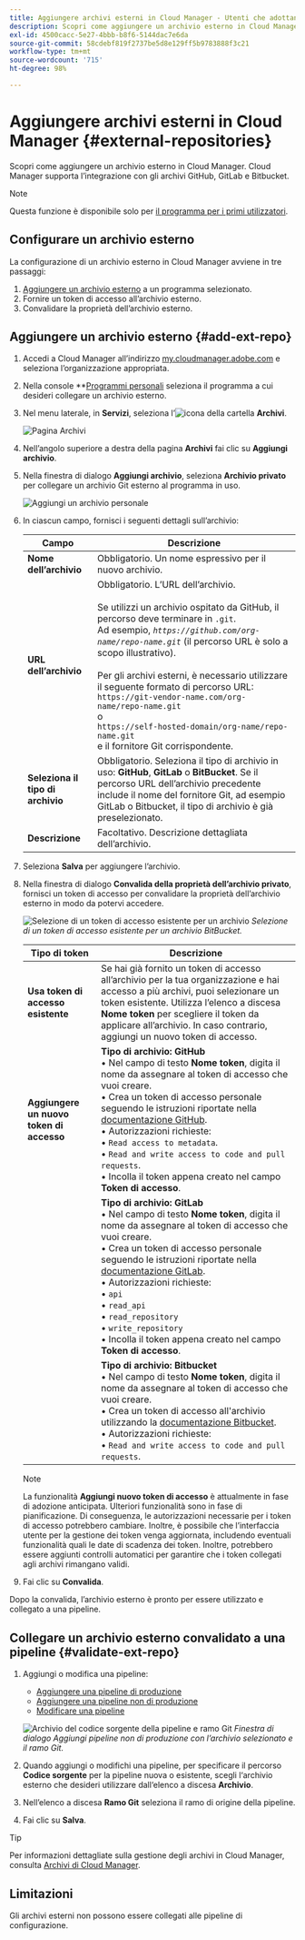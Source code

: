 ```yaml
---
title: Aggiungere archivi esterni in Cloud Manager - Utenti che adottano in anticipo
description: Scopri come aggiungere un archivio esterno in Cloud Manager. Cloud Manager supporta l’integrazione con gli archivi GitHub, GitLab e Bitbucket.
exl-id: 4500cacc-5e27-4bbb-b8f6-5144dac7e6da
source-git-commit: 58cdebf819f2737be5d8e129ff5b9783888f3c21
workflow-type: tm+mt
source-wordcount: '715'
ht-degree: 98%

---
```


# Aggiungere archivi esterni in Cloud Manager {#external-repositories}

Scopri come aggiungere un archivio esterno in Cloud Manager. Cloud Manager supporta l’integrazione con gli archivi GitHub, GitLab e Bitbucket.

>[!NOTE]
>
>Questa funzione è disponibile solo per [il programma per i primi utilizzatori](/help/release-notes/current.md#early-adoption).

## Configurare un archivio esterno

La configurazione di un archivio esterno in Cloud Manager avviene in tre passaggi:

1. [Aggiungere un archivio esterno](#add-external-repo) a un programma selezionato.
1. Fornire un token di accesso all’archivio esterno.
1. Convalidare la proprietà dell’archivio esterno.


## Aggiungere un archivio esterno {#add-ext-repo}

1. Accedi a Cloud Manager all’indirizzo [my.cloudmanager.adobe.com](https://my.cloudmanager.adobe.com/) e seleziona l’organizzazione appropriata.

1. Nella console **[Programmi personali](/help/getting-started/navigation.md#my-programs-console) seleziona il programma a cui desideri collegare un archivio esterno.


1. Nel menu laterale, in **Servizi**, seleziona l’![icona della cartella](https://spectrum.adobe.com/static/icons/workflow_18/Smock_Folder_18_N.svg) **Archivi**.

   ![Pagina Archivi](/help/managing-code/assets/repositories-tab.png)

1. Nell’angolo superiore a destra della pagina **Archivi** fai clic su **Aggiungi archivio**.

1. Nella finestra di dialogo **Aggiungi archivio**, seleziona **Archivio privato** per collegare un archivio Git esterno al programma in uso.

   ![Aggiungi un archivio personale](/help/managing-code/assets/repositories-private-repo-type.png)

1. In ciascun campo, fornisci i seguenti dettagli sull’archivio:

   | Campo | Descrizione |
   | --- | --- |
   | **Nome dell’archivio** | Obbligatorio. Un nome espressivo per il nuovo archivio. |
   | **URL dell’archivio** | Obbligatorio. L’URL dell’archivio.<br><br>Se utilizzi un archivio ospitato da GitHub, il percorso deve terminare in `.git`.<br>Ad esempio, *`https://github.com/org-name/repo-name.git`* (il percorso URL è solo a scopo illustrativo).<br><br>Per gli archivi esterni, è necessario utilizzare il seguente formato di percorso URL: <br>`https://git-vendor-name.com/org-name/repo-name.git`<br> o <br>`https://self-hosted-domain/org-name/repo-name.git`<br> e il fornitore Git corrispondente. |
   | **Seleziona il tipo di archivio** | Obbligatorio. Seleziona il tipo di archivio in uso: **GitHub**, **GitLab** o **BitBucket**. Se il percorso URL dell’archivio precedente include il nome del fornitore Git, ad esempio GitLab o Bitbucket, il tipo di archivio è già preselezionato. |
   | **Descrizione** | Facoltativo. Descrizione dettagliata dell’archivio. |

1. Seleziona **Salva** per aggiungere l’archivio.

1. Nella finestra di dialogo **Convalida della proprietà dell’archivio privato**, fornisci un token di accesso per convalidare la proprietà dell’archivio esterno in modo da potervi accedere.

   ![Selezione di un token di accesso esistente per un archivio](/help/managing-code/assets/repositories-exisiting-access-token.png)
   *Selezione di un token di accesso esistente per un archivio BitBucket.*

   | Tipo di token | Descrizione |
   | --- | --- |
   | **Usa token di accesso esistente** | Se hai già fornito un token di accesso all’archivio per la tua organizzazione e hai accesso a più archivi, puoi selezionare un token esistente. Utilizza l’elenco a discesa **Nome token** per scegliere il token da applicare all’archivio. In caso contrario, aggiungi un nuovo token di accesso. |
   | **Aggiungere un nuovo token di accesso** | **Tipo di archivio: GitHub**<br>• Nel campo di testo **Nome token**, digita il nome da assegnare al token di accesso che vuoi creare.<br>• Crea un token di accesso personale seguendo le istruzioni riportate nella [documentazione GitHub](https://docs.github.com/en/enterprise-server@3.14/authentication/keeping-your-account-and-data-secure/managing-your-personal-access-tokens).<br>• Autorizzazioni richieste:<br> • `Read access to metadata`.<br> • `Read and write access to code and pull requests`.<br>• Incolla il token appena creato nel campo **Token di accesso**. |
   |  | **Tipo di archivio: GitLab**<br>• Nel campo di testo **Nome token**, digita il nome da assegnare al token di accesso che vuoi creare.<br>• Crea un token di accesso personale seguendo le istruzioni riportate nella [documentazione GitLab](https://docs.gitlab.com/user/profile/personal_access_tokens/).<br>• Autorizzazioni richieste:<br> • `api`<br> • `read_api`<br> • `read_repository`<br> • `write_repository`<br>• Incolla il token appena creato nel campo **Token di accesso**. |
   |  | **Tipo di archivio: Bitbucket**<br> • Nel campo di testo **Nome token**, digita il nome da assegnare al token di accesso che vuoi creare.<br>• Crea un token di accesso all&#39;archivio utilizzando la [documentazione Bitbucket](https://support.atlassian.com/bitbucket-cloud/docs/create-a-repository-access-token/).<br>• Autorizzazioni richieste:<br> • `Read and write access to code and pull requests`. |

   >[!NOTE]
   >
   >La funzionalità **Aggiungi nuovo token di accesso** è attualmente in fase di adozione anticipata. Ulteriori funzionalità sono in fase di pianificazione. Di conseguenza, le autorizzazioni necessarie per i token di accesso potrebbero cambiare. Inoltre, è possibile che l’interfaccia utente per la gestione dei token venga aggiornata, includendo eventuali funzionalità quali le date di scadenza dei token. Inoltre, potrebbero essere aggiunti controlli automatici per garantire che i token collegati agli archivi rimangano validi.

1. Fai clic su **Convalida**.

Dopo la convalida, l’archivio esterno è pronto per essere utilizzato e collegato a una pipeline.

## Collegare un archivio esterno convalidato a una pipeline {#validate-ext-repo}

1. Aggiungi o modifica una pipeline:
   * [Aggiungere una pipeline di produzione](/help/using/production-pipelines.md)
   * [Aggiungere una pipeline non di produzione](/help/using/non-production-pipelines.md)
   * [Modificare una pipeline](/help/using/managing-pipelines.md#editing-pipelines)

   ![Archivio del codice sorgente della pipeline e ramo Git](/help/managing-code/assets/pipeline-repo-gitbranch.png)
   *Finestra di dialogo Aggiungi pipeline non di produzione con l’archivio selezionato e il ramo Git.*

1. Quando aggiungi o modifichi una pipeline, per specificare il percorso **Codice sorgente** per la pipeline nuova o esistente, scegli l‘archivio esterno che desideri utilizzare dall‘elenco a discesa **Archivio**.

1. Nell’elenco a discesa **Ramo Git** seleziona il ramo di origine della pipeline.

1. Fai clic su **Salva**.


>[!TIP]
>
>Per informazioni dettagliate sulla gestione degli archivi in Cloud Manager, consulta [Archivi di Cloud Manager](/help/managing-code/managing-repositories.md).


## Limitazioni

Gli archivi esterni non possono essere collegati alle pipeline di configurazione.

<!-- THIS BULLET REMOVED AS PER https://wiki.corp.adobe.com/display/DMSArchitecture/Cloud+Manager+2024.12.0+Release. THEY CAN NOW START AUTOMATICALLY

* Pipelines using external repositories (excluding GitHub-hosted repositories) and the **Deployment Trigger** option [!UICONTROL **On Git Changes**], triggers are not automatically started. They must be manually started. -->

